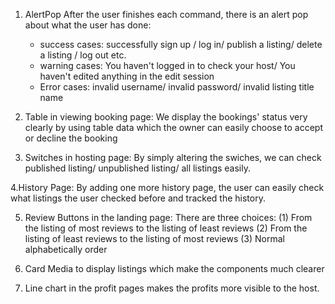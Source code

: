 1. AlertPop
   After the user finishes each command, there is an alert pop about what the user has done: 
   - success cases: successfully sign up / log in/ publish a listing/ delete a listing / log out etc.
   - warning cases: You haven't logged in to check your host/ You haven't edited anything in the edit session
   - Error cases: invalid username/ invalid password/ invalid listing title name

2. Table in viewing booking page:
   We display the bookings' status very clearly by using table data which the owner can easily choose to accept or decline the booking

3. Switches in hosting page:
   By simply altering the swiches, we can check published listing/ unpublished listing/ all listings easily.

4.History Page:
  By adding one more history page, the user can easily check what listings the user checked before and tracked the history.

5. Review Buttons in the landing page:
   There are three choices:
    (1) From the listing of most reviews to the listing of least reviews
    (2) From the listing of least reviews to the listing of most reviews
    (3) Normal alphabetically order

6. Card Media to display listings which make the components much clearer

7. Line chart in the profit pages makes the profits more visible to the host.
